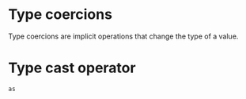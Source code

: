 # Type coercions
Type coercions are implicit operations that change the type of a value.

# Type cast operator
`as`
